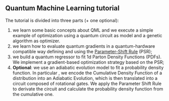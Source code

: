 ## Quantum Machine Learning tutorial 

The tutorial is divided into three parts (+ one optional):

1. we learn some basic concepts about QML and we execute a simple example of optimization using
   a quantum circuit as model and a genetic algorithm as optimizer.
2. we learn how to evaluate quantum gradients in a quantum-hardware compatible 
   way defining and using the [Parameter-Shift Rule](https://arxiv.org/abs/1811.11184) (PSR);
3. we build a quantum regressor to fit 1d Parton Density Functions (PDFs). We 
   implement a gradient-based optimization strategy based on the PSR;
4. **Optional**: we use an adiabatic evolution model to fit a probability density function. In particular
   , we encode the Cumulative Density Function of a distribution into an Adiabatic Evolution,
   which is then translated into a circuit composed of rotational gates. We apply the Parameter
   Shift Rule to derivate the circuit and calculate the probability density function from the
   cumulative one.

